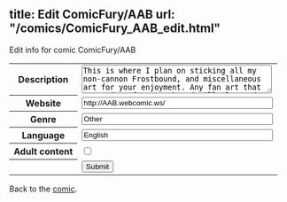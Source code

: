title: Edit ComicFury/AAB
url: "/comics/ComicFury_AAB_edit.html"
---
Edit info for comic ComicFury/AAB

<form name="comic" action="http://gaepostmail.appspot.com/comic/" method="post">
<table class="comicinfo">
<tr>
<th>Description</th><td><textarea name="description" cols="40" rows="3">This is where I plan on sticking all my non-cannon Frostbound, and miscellaneous art for your enjoyment. Any fan art that get's draw for Frostbound will also end up here.</textarea></td>
</tr>
<tr>
<th>Website</th><td><input type="text" name="url" value="http://AAB.webcomic.ws/" size="40"/></td>
</tr>
<tr>
<th>Genre</th><td><input type="text" name="genre" value="Other" size="40"/></td>
</tr>
<tr>
<th>Language</th><td><input type="text" name="language" value="English" size="40"/></td>
</tr>
<tr>
<th>Adult content</th><td><input type="checkbox" name="adult" value="adult" /></td>
</tr>
<tr>
<th></th><td>
<input type="hidden" name="comic" value="ComicFury_AAB" />
<input type="submit" name="submit" value="Submit" />
</td>
</tr>
</table>
</form>

Back to the [comic](ComicFury_AAB.html).
